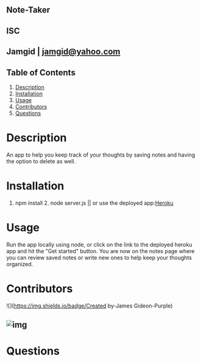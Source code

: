 ## Note-Taker
## ISC
## Jamgid | jamgid@yahoo.com

## Table of Contents
1. [Description](#description)
2. [Installation](#installation)
3. [Usage](#usage)
4. [Contributors](#contributors)
5. [Questions](#questions)
# Description
An app to help you keep track of your thoughts by saving notes and having the option to delete as well.
# Installation
1. npm install 2. node server.js || or use the deployed app:[Heroku](https://note-compiler.herokuapp.com/)
# Usage
Run the app locally using node, or click on the link to the deployed heroku app and hit the "Get started" button. You are now on the notes page where you can review saved notes or write new ones to help keep your thoughts organized.
# Contributors
![](https://img.shields.io/badge/Created by-James Gideon-Purple)
## ![img](https://avatars0.githubusercontent.com/u/69053531?size=200)
# Questions